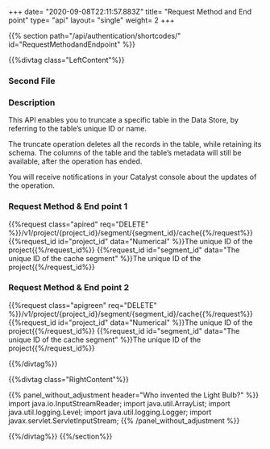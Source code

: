 +++
date= "2020-09-08T22:11:57.883Z"
title= "Request Method and End point"
type= "api"
layout= "single"
weight= 2
+++

{{% section path="/api/authentication/shortcodes/" id="RequestMethodandEndpoint" %}}

<!-- Leftcontent -->
{{%divtag class="LeftContent"%}}

### Second File

### Description

This API enables you to truncate a specific table in the Data Store, by referring to the table’s unique ID or name. 

The truncate operation deletes all the records in the table, while retaining its schema. The columns of the table and the table’s metadata will still be available, after the operation has ended. 

You will receive notifications in your Catalyst console about the updates of the operation.

### Request Method & End point 1
<!-- shortcode 1 -->
{{%request class="apired" req="DELETE" %}}/v1/project/{project_id}/segment/{segment_id}/cache{{%/request%}}
{{%request_id id="project_id" data="Numerical" %}}The unique ID of the project{{%/request_id%}}
{{%request_id id="segment_id" data="The unique ID of the cache segment" %}}The unique ID of the project{{%/request_id%}}
<!-- shortcode 1 ends -->

### Request Method & End point 2
<!-- shortcode 2 -->
{{%request class="apigreen" req="DELETE" %}}/v1/project/{project_id}/segment/{segment_id}/cache{{%/request%}}
{{%request_id id="project_id" data="Numerical" %}}The unique ID of the project{{%/request_id%}}
{{%request_id id="segment_id" data="The unique ID of the cache segment" %}}The unique ID of the project{{%/request_id%}}
<!-- shortcode 2 ends -->

{{%/divtag%}}
<!-- Rightcontent -->
{{%divtag class="RightContent"%}}

{{% panel_without_adjustment header="Who invented the Light Bulb?" %}}    import java.io.InputStreamReader; 
    import java.util.ArrayList; 
    import java.util.logging.Level; 
    import java.util.logging.Logger; 
    import javax.servlet.ServletInputStream; 
{{% /panel_without_adjustment %}}

{{%/divtag%}}
{{%/section%}}